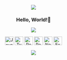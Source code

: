 <p align="center">
  <img src="https://capsule-render.vercel.app/api?type=waving&height=120&color=gradient" />
</p>

<h3 align="center">
  Hello, World!👋
</h3>
<p align="center">
    <img src="https://capsule-render.vercel.app/api?type=venom&height=200&color=gradient&text=Hello,%20World!👋&reversal=false&textBg=false&fontColor=FFFFFF&fontSize=20&animation=twinkling" />
</p>

<p align="center">
  <a href="#"><img src="https://img.shields.io/badge/JavaScript-F7DF1E?style=for-the-badge&logo=javascript&logoColor=black" alt="JavaScript" height="28" /></a>
  <a href="#"><img src="https://img.shields.io/badge/TypeScript-3178C6?style=for-the-badge&logo=typescript&logoColor=white" alt="TypeScript" height="28" /></a>
  <a href="#"><img src="https://img.shields.io/badge/React-61DAFB?style=for-the-badge&logo=react&logoColor=black" alt="React" height="28" /></a>
  <a href="#"><img src="https://img.shields.io/badge/React%20Native-61DAFB?style=for-the-badge&logo=react&logoColor=black" alt="React Native" height="28" /></a>
  <a href="#"><img src="https://img.shields.io/badge/Node.js-339933?style=for-the-badge&logo=node.js&logoColor=white" alt="Node.js" height="28" /></a>
  <a href="#"><img src="https://img.shields.io/badge/Express-000000?style=for-the-badge&logo=express&logoColor=white" alt="Express" height="28" /></a>
</p>
<p align="center">
  <img src="https://capsule-render.vercel.app/api?type=waving&height=120&color=gradient&section=footer" />
</p>
